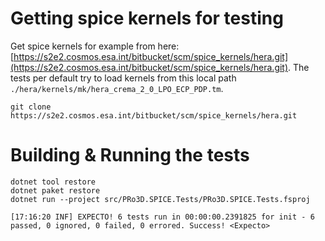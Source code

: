 # Getting spice kernels for testing

Get spice kernels for example from here: [https://s2e2.cosmos.esa.int/bitbucket/scm/spice_kernels/hera.git](https://s2e2.cosmos.esa.int/bitbucket/scm/spice_kernels/hera.git).
The tests per default try to load kernels from this local path `./hera/kernels/mk/hera_crema_2_0_LPO_ECP_PDP.tm`.

```
git clone https://s2e2.cosmos.esa.int/bitbucket/scm/spice_kernels/hera.git
```


# Building & Running the tests

```
dotnet tool restore
dotnet paket restore
dotnet run --project src/PRo3D.SPICE.Tests/PRo3D.SPICE.Tests.fsproj
```
```
[17:16:20 INF] EXPECTO! 6 tests run in 00:00:00.2391825 for init - 6 passed, 0 ignored, 0 failed, 0 errored. Success! <Expecto>
```


